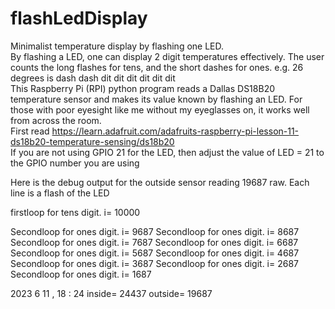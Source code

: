 # flashLedDisplay
Minimalist temperature display by flashing one LED. </br>
By flashing a LED, one can display 2 digit temperatures effectively.
The user counts the long flashes for tens, and the short dashes for ones.
e.g. 26 degrees is dash dash dit dit dit dit dit dit  </br>
This Raspberry Pi (RPI) python program reads a Dallas DS18B20 temperature sensor and makes its value known by flashing an LED.
For those with poor eyesight like me without my eyeglasses on,  it works well from across the room.  </br>
First read https://learn.adafruit.com/adafruits-raspberry-pi-lesson-11-ds18b20-temperature-sensing/ds18b20  </br>
If you are not using  GPIO 21 for the LED, then adjust the value of LED = 21 to the GPIO number you are using

Here is the debug output for the outside sensor reading 19687 raw. Each line is a flash of the LED

firstloop for tens digit. i= 10000

Secondloop for ones digit. i= 9687
Secondloop for ones digit. i= 8687
Secondloop for ones digit. i= 7687
Secondloop for ones digit. i= 6687
Secondloop for ones digit. i= 5687
Secondloop for ones digit. i= 4687
Secondloop for ones digit. i= 3687
Secondloop for ones digit. i= 2687
Secondloop for ones digit. i= 1687

 2023 6 11 , 18 : 24   inside= 24437 outside= 19687


